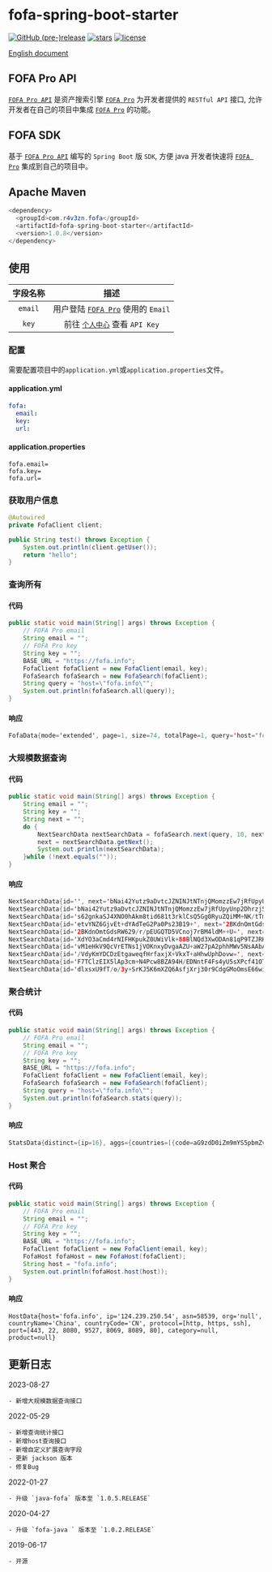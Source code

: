 # fofa-spring-boot-starter

[![GitHub (pre-)release](https://img.shields.io/github/release/0nise/fofa-spring-boot-starter/all.svg)](https://github.com/0nise/fofa-java/releases)
[![stars](https://img.shields.io/github/stars/0nise/fofa-spring-boot-starter.svg)](https://github.com/0nise/fofa-java/stargazers)
[![license](https://img.shields.io/github/license/0nise/fofa-spring-boot-starter.svg)](https://github.com/0nise/fofa-java/blob/master/LICENSE)

[English document](https://github.com/0nise/fofa-spring-boot-starter/blob/master/README.md)

## FOFA Pro API
[`FOFA Pro API`](https://fofa.info/api) 是资产搜索引擎 [`FOFA Pro`](https://fofa.info) 为开发者提供的 `RESTful API` 接口, 允许开发者在自己的项目中集成 [`FOFA Pro`](https://fofa.info) 的功能。

## FOFA SDK

基于 [`FOFA Pro API`](https://fofa.info/api) 编写的 `Spring Boot` 版 `SDK`, 方便 java 开发者快速将 [`FOFA Pro`](https://fofa.info) 集成到自己的项目中。

## Apache Maven

```java
<dependency>
  <groupId>com.r4v3zn.fofa</groupId>
  <artifactId>fofa-spring-boot-starter</artifactId>
  <version>1.0.8</version>
</dependency>
```

## 使用

|字段名称|描述|
|:---------:|:-----------------:|
| `email` |用户登陆 [`FOFA Pro`](https://fofa.info) 使用的 `Email`|
|`key`| 前往 [`个人中心`](https://fofa.info/user/users/info) 查看 `API Key`|

### 配置

需要配置项目中的`application.yml`或`application.properties`文件。

#### application.yml
```yaml
fofa:
  email: 
  key: 
  url: 
```
#### application.properties
```properties
fofa.email=
fofa.key=
fofa.url=
```

### 获取用户信息

```java
@Autowired
private FofaClient client;

public String test() throws Exception {
    System.out.println(client.getUser());
    return "hello";
}
```

### 查询所有

#### 代码

```java
public static void main(String[] args) throws Exception {
    // FOFA Pro email
    String email = "";
    // FOFA Pro key
    String key = "";
    BASE_URL = "https://fofa.info";
    FofaClient fofaClient = new FofaClient(email, key);
    FofaSearch fofaSearch = new FofaSearch(fofaClient);
    String query = "host=\"fofa.info\"";
    System.out.println(fofaSearch.all(query));
}
```

#### 响应

```java
FofaData{mode='extended', page=1, size=74, totalPage=1, query='host="fofa.info"', results=[www.fofa.info, fofa.info, static.fofa.info, https://static.fofa.info, https://fofa.info, api.fofa.info, api.jw.fofa.info:7088, api.g.fofa.info:88, api.jw.fofa.info:88, api.g.fofa.info:8084, api.jw.fofa.info:84, api.jw.fofa.info:81, api.jw.fofa.info:8003, api.g.fofa.info:8083, api.g.fofa.info:7088, api.g.fofa.info:808, https://g.fofa.info, api.jw.fofa.info:8181, https://jw.fofa.info, api.g.fofa.info:8003, api.jw.fofa.info:8083, https://img.gamma.fofa.info, api.g.fofa.info:81, api.g.fofa.info:7070, api.jw.fofa.info:8084, api.jw.fofa.info:808, api.g.fofa.info:8181, api.jw.fofa.info:7070, img.gamma.fofa.info, jw.fofa.info, g.fofa.info, api.g.fofa.info:84, https://35.81.36.22:443, 47.93.92.246:88, https://140.249.61.184:443, 47.93.92.246:808, 47.93.92.246:8003, 47.93.92.246:81, https://106.75.10.35:443, 106.75.10.35:80, 47.93.92.246:7088, 47.93.92.246:84, 140.249.61.184:80, 47.93.92.246:8181, 47.93.92.246:8084, 47.93.92.246:88, 47.93.92.246:7070, 47.93.92.246:81, 47.93.92.246:7070, 47.93.92.246:84, 47.93.92.246:8084, 47.93.92.246:8003, 47.93.92.246:8083, 106.75.10.35:80, 47.93.92.246:808, 47.93.92.246:8083, 47.93.92.246:8181, 47.93.92.246:7088, https://gamma.fofa.info, https://api.gamma.fofa.info, gamma.fofa.info, api.gamma.fofa.info, 1.71.148.8:80, https://1.71.148.8:443, https://79.168.42.251:443, 122.143.5.67:80, https://api.fofa.info, 81.150.11.126:22, www.fofa.info:6443, 117.50.16.112:80, 150.138.167.141:6443, 117.50.16.112:80, https://117.50.16.112:443, https://117.50.16.112:443]}
```

### 大规模数据查询

#### 代码

```java
public static void main(String[] args) throws Exception {
    String email = "";
    String key = "";
    String next = "";
    do {
        NextSearchData nextSearchData = fofaSearch.next(query, 10, next);
        next = nextSearchData.getNext();
        System.out.println(nextSearchData);
    }while (!next.equals(""));
}
```

#### 响应

```java
NextSearchData{id='', next='bNai42Yutz9aDvtcJZNINJtNTnjQMomzzEw7jRfUpyUnp2DhrzjSvQ==', mode='extended', size=95, query='host="fofa.info"', results=[[https://en.fofa.info], [https://static.fofa.info], [https://fofa.info], [www.fofa.info], [https://www.fofa.info], [static.fofa.info], [https://fofa.info], [https.fofa.info.com:2095], [fofa.info.w.cdngslb.com], [https://fofa.info.com]]}
NextSearchData{id='bNai42Yutz9aDvtcJZNINJtNTnjQMomzzEw7jRfUpyUnp2DhrzjSvQ==', next='s62gnkaSJ4XNO0hAkm8tid681t3rklCsQ5Gg0RyuZQiMM+NK/tTm6L5kUW4gFjle', mode='extended', size=95, query='host="fofa.info"', results=[[fofa.info.com], [www.fofa.info.com], [https://hub.fofa.info], [fofa.info], [store.fofa.info], [https://store.fofa.info], [g.fofa.info.com], [https.fofa.info.com:8080], [https.www.fofa.info.com:8080], [https.g.fofa.info.com:8080]]}
NextSearchData{id='s62gnkaSJ4XNO0hAkm8tid681t3rklCsQ5Gg0RyuZQiMM+NK/tTm6L5kUW4gFjle', next='etvYNZ6GjvEt+dYAdTeG2Pa0Ps23B19+', mode='extended', size=95, query='host="fofa.info"', results=[[hub.fofa.info], [https://xgbeta.fofa.info], [https://staticbeta1.fofa.info], [https://apibeta1.fofa.info], [https://static.beta.fofa.info], [jingyong.fofa.info.w.kunlunaq.com], [sywx7xh5at8jwbjd2314.fofa.info:22703], [octra.fofa.info], [https://octra.fofa.info], [fofa.info]]}
NextSearchData{id='etvYNZ6GjvEt+dYAdTeG2Pa0Ps23B19+', next='2BKdnOmtGdsRW629/r/pEUGQTD5VCnoj7rBM4ldM++U=', mode='extended', size=95, query='host="fofa.info"', results=[[img.gamma.fofa.info.w.kunlunaq.com], [fofa.info.com:8443], [www.fofa.info.ucloud.com.cn], [https://www.fofa.info.ucloud.com.cn], [hub-beta.fofa.info], [www.fofa.info.com:2052], [www.fofa.info.com:2082], [www.fofa.info.com:2082], [www.fofa.info.com:2052], [gamma.fofa.info]]}
NextSearchData{id='2BKdnOmtGdsRW629/r/pEUGQTD5VCnoj7rBM4ldM++U=', next='XdYO3aCmd4rNIFHKpukZ0UWiVlk+88BlNQd3XwODAn81qP9TZJRKvw==', mode='extended', size=95, query='host="fofa.info"', results=[[api.fofa.info], [https://api.fofa.info], [static.fofa.info.ucloud.com.cn], [static.fofa.info.ugslb.net], [https://api.gamma.fofa.info], [api.gamma.fofa.info], [https://gamma.fofa.info], [test.fofa.info], [https://enstatic.fofa.info], [g.static.fofa.info]]}
NextSearchData{id='XdYO3aCmd4rNIFHKpukZ0UWiVlk+88BlNQd3XwODAn81qP9TZJRKvw==', next='vM1eHkV9QcVrETNs1jVOKnxyDvgaAZU+aW27pA2phhMWv5NsAAbAlQ==', mode='extended', size=95, query='host="fofa.info"', results=[[https://jw.fofa.info], [g.fofa.info], [bas.dev.fofa.info], [https://g.fofa.info], [en.fofa.info], [pay.fofa.info], [https://s.fofa.info], [amap.fofa.info], [https://pay.fofa.info], [https://api.jw.fofa.info]]}
NextSearchData{id='vM1eHkV9QcVrETNs1jVOKnxyDvgaAZU+aW27pA2phhMWv5NsAAbAlQ==', next='/VdyKmYDCDzEtgaweqfHrfaxjX+VkxT+aHhwUphDovw=', mode='extended', size=95, query='host="fofa.info"', results=[[api.g.fofa.info], [https://hub-beta.fofa.info], [test.fofa.info], [www.fofa.info.com:8080], [g.fofa.info.com:8080], [s.fofa.info], [https://static.fofa.info.ugslb.net], [api.jw.fofa.info], [https://static.fofa.info.ucloud.com.cn], [https://s.fofa.info]]}
NextSearchData{id='/VdyKmYDCDzEtgaweqfHrfaxjX+VkxT+aHhwUphDovw=', next='F7TClzEIX5lAp3cm+N4Pcw8BZA94H/EDNntF4Fs4yU5sXPcf41OTYg==', mode='extended', size=95, query='host="fofa.info"', results=[[https://apibeta.fofa.info], [https://enbeta.fofa.info], [https://staticbeta.fofa.info], [https://enstaticbeta.fofa.info], [https://beta.fofa.info], [fofa.info.storage.googleapis.com], [https://fofa.info.storage.googleapis.com], [https://download.fofa.info], [download.fofa.info], [https://bas.dev.fofa.info]]}
NextSearchData{id='F7TClzEIX5lAp3cm+N4Pcw8BZA94H/EDNntF4Fs4yU5sXPcf41OTYg==', next='dlxsxU9fT/o/3y+SrKJ5K6mXZQ6AsfjXrj30r9CdgGMoOmsE66wiAwg5ZuAOCa6e', mode='extended', size=95, query='host="fofa.info"', results=[[img.gamma.fofa.info], [https://img.gamma.fofa.info], [https://api.g.fofa.info], [https://zh.fofa.info], [zh.fofa.info], [https://zhstatic.fofa.info], [zhstatic.fofa.info], [jw.fofa.info], [https://amap.fofa.info], [https://g.static.fofa.info]]}
NextSearchData{id='dlxsxU9fT/o/3y+SrKJ5K6mXZQ6AsfjXrj30r9CdgGMoOmsE66wiAwg5ZuAOCa6e', next='', mode='extended', size=95, query='host="fofa.info"', results=[[enstatic.fofa.info], [https://fofa.info.ucloud.com.cn], [fofa.info.ucloud.com.cn], [download.fofa.info], [https://download.fofa.info]]}
```

### 聚合统计

#### 代码

```java
public static void main(String[] args) throws Exception {
    // FOFA Pro email
    String email = "";
    // FOFA Pro key
    String key = "";
    BASE_URL = "https://fofa.info";
    FofaClient fofaClient = new FofaClient(email, key);
    FofaSearch fofaSearch = new FofaSearch(fofaClient);
    String query = "host=\"fofa.info\"";
    System.out.println(fofaSearch.stats(query));
}
```

#### 响应

````java
StatsData{distinct={ip=16}, aggs={countries=[{code=aG9zdD0iZm9mYS5pbmZvIiAmJiBjb3VudHJ5PSJDTiI=, count=71, name=China, name_code=CN, regions=[{code=aG9zdD0iZm9mYS5pbmZvIiAmJiByZWdpb249IkJlaWppbmci, count=41, name=Beijing}, {code=aG9zdD0iZm9mYS5pbmZvIiAmJiByZWdpb249IiI=, count=27, name=Unknown}, {code=aG9zdD0iZm9mYS5pbmZvIiAmJiByZWdpb249Ikd1YW5nZG9uZyI=, count=2, name=Guangdong}, {code=aG9zdD0iZm9mYS5pbmZvIiAmJiByZWdpb249IkppbGluIg==, count=1, name=Jilin}]}, {code=aG9zdD0iZm9mYS5pbmZvIiAmJiBjb3VudHJ5PSJHQiI=, count=1, name=United Kingdom of Great Britain and Northern Ireland, name_code=GB, regions=[{code=aG9zdD0iZm9mYS5pbmZvIiAmJiByZWdpb249IiI=, count=1, name=Unknown}]}, {code=aG9zdD0iZm9mYS5pbmZvIiAmJiBjb3VudHJ5PSJQVCI=, count=1, name=Portugal, name_code=PT, regions=[{code=aG9zdD0iZm9mYS5pbmZvIiAmJiByZWdpb249Ikxpc2JvbiI=, count=1, name=Lisbon}]}, {code=aG9zdD0iZm9mYS5pbmZvIiAmJiBjb3VudHJ5PSJVUyI=, count=1, name=United States of America, name_code=US, regions=[{code=aG9zdD0iZm9mYS5pbmZvIiAmJiByZWdpb249Ik9yZWdvbiI=, count=1, name=Oregon}]}]}}
````

### Host 聚合

#### 代码

```java
public static void main(String[] args) throws Exception {
    // FOFA Pro email
    String email = "";
    // FOFA Pro key
    String key = "";
    BASE_URL = "https://fofa.info";
    FofaClient fofaClient = new FofaClient(email, key);
    FofaHost fofaHost = new FofaHost(fofaClient);
    String host = "fofa.info";
    System.out.println(fofaHost.host(host));
}
```

#### 响应

```
HostData{host='fofa.info', ip='124.239.250.54', asn=58539, org='null', countryName='China', countryCode='CN', protocol=[http, https, ssh], port=[443, 22, 8080, 9527, 8069, 8089, 80], category=null, product=null}
```

## 更新日志

2023-08-27

```
- 新增大规模数据查询接口
```

2022-05-29

```
- 新增查询统计接口
- 新增host查询接口
- 新增自定义扩展查询字段
- 更新 jackson 版本
- 修复Bug
```

2022-01-27

    - 升级 `java-fofa` 版本至 `1.0.5.RELEASE`

2020-04-27

    - 升级 `fofa-java ` 版本至 `1.0.2.RELEASE`

2019-06-17

    - 开源
